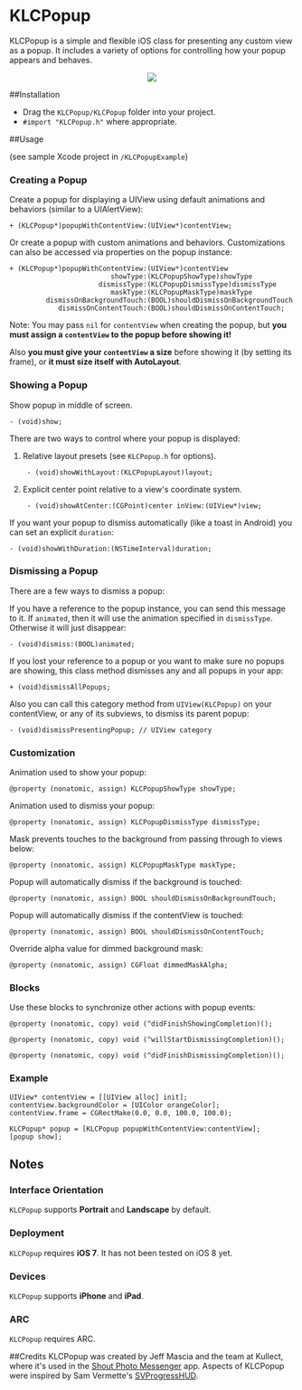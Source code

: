 KLCPopup
========

KLCPopup is a simple and flexible iOS class for presenting any custom view as a popup. It includes a variety of options for controlling how your popup appears and behaves.

<p align="center"><img src="http://i.imgur.com/BEmRGb5.gif"/></p>

##Installation

- Drag the `KLCPopup/KLCPopup` folder into your project.
- `#import "KLCPopup.h"` where appropriate. 

##Usage

(see sample Xcode project in `/KLCPopupExample`)

### Creating a Popup

Create a popup for displaying a UIView using default animations and behaviors (similar to a UIAlertView):

	+ (KLCPopup*)popupWithContentView:(UIView*)contentView;
	
Or create a popup with custom animations and behaviors. Customizations can also be accessed via properties on the popup instance:

	+ (KLCPopup*)popupWithContentView:(UIView*)contentView
							 showType:(KLCPopupShowType)showType
						  dismissType:(KLCPopupDismissType)dismissType
							 maskType:(KLCPopupMaskType)maskType
			 dismissOnBackgroundTouch:(BOOL)shouldDismissOnBackgroundTouch
				dismissOnContentTouch:(BOOL)shouldDismissOnContentTouch;

Note: You may pass `nil` for `contentView` when creating the popup, but **you must assign a `contentView` to the popup before showing it!**

Also **you must give your `contentView` a size** before showing it (by setting its frame), or **it must size itself with AutoLayout**.

					
### Showing a Popup
	

Show popup in middle of screen.
	
	- (void)show;
	
There are two ways to control where your popup is displayed:

1. Relative layout presets (see `KLCPopup.h` for options).

		- (void)showWithLayout:(KLCPopupLayout)layout;
		

2. Explicit center point relative to a view's coordinate system.

		- (void)showAtCenter:(CGPoint)center inView:(UIView*)view;

If you want your popup to dismiss automatically (like a toast in Android) you can set an explicit `duration`:
	
	- (void)showWithDuration:(NSTimeInterval)duration;

### Dismissing a Popup
		
There are a few ways to dismiss a popup:

If you have a reference to the popup instance, you can send this message to it. If `animated`, then it will use the animation specified in `dismissType`. Otherwise it will just disappear: 

	- (void)dismiss:(BOOL)animated;

If you lost your reference to a popup or you want to make sure no popups are showing, this class method dismisses any and all popups in your app:

	+ (void)dismissAllPopups;

Also you can call this category method from `UIView(KLCPopup)` on your contentView, or any of its subviews, to dismiss its parent popup:
	
	- (void)dismissPresentingPopup; // UIView category

### Customization


Animation used to show your popup:

	@property (nonatomic, assign) KLCPopupShowType showType;
	
Animation used to dismiss your popup:

	@property (nonatomic, assign) KLCPopupDismissType dismissType;
	
Mask prevents touches to the background from passing through to views below:
	
	@property (nonatomic, assign) KLCPopupMaskType maskType;

Popup will automatically dismiss if the background is touched:
	
	@property (nonatomic, assign) BOOL shouldDismissOnBackgroundTouch;
	
Popup will automatically dismiss if the contentView is touched:

	@property (nonatomic, assign) BOOL shouldDismissOnContentTouch;
	
Override alpha value for dimmed background mask:

	@property (nonatomic, assign) CGFloat dimmedMaskAlpha;	


### Blocks

Use these blocks to synchronize other actions with popup events:

	@property (nonatomic, copy) void (^didFinishShowingCompletion)();

	@property (nonatomic, copy) void (^willStartDismissingCompletion)();

	@property (nonatomic, copy) void (^didFinishDismissingCompletion)();


### Example

	UIView* contentView = [[UIView alloc] init];
	contentView.backgroundColor = [UIColor orangeColor];
	contentView.frame = CGRectMake(0.0, 0.0, 100.0, 100.0);
		
	KLCPopup* popup = [KLCPopup popupWithContentView:contentView];
	[popup show];

## Notes

### Interface Orientation
`KLCPopup` supports **Portrait** and **Landscape** by default.

### Deployment
`KLCPopup` requires **iOS 7**. It has not been tested on iOS 8 yet.

### Devices
`KLCPopup` supports **iPhone** and **iPad**.

### ARC
`KLCPopup` requires ARC.

##Credits
KLCPopup was created by Jeff Mascia and the team at Kullect, where it's used in the [Shout Photo Messenger](http://tryshout.com) app. Aspects of KLCPopup were inspired by Sam Vermette's [SVProgressHUD](https://github.com/samvermette/SVProgressHUD).
